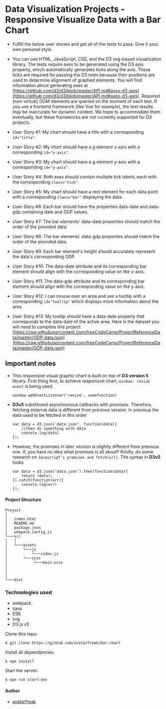 # Data Visualization Projects - Responsive Visualize Data with a Bar Chart

- Fulfill the below user stories and get all of the tests to pass. Give it your own personal style.

- You can use HTML, JavaScript, CSS, and the D3 svg-based visualization library. The tests require axes to be generated using the D3 axis property, which automatically generates ticks along the axis. These ticks are required for passing the D3 tests because their positions are used to determine alignment of graphed elements. You will find information about generating axes at [https://github.com/d3/d3/blob/master/API.md#axes-d3-axis](https://github.com/d3/d3/blob/master/API.md#axes-d3-axis). Required (non-virtual) DOM elements are queried on the moment of each test. If you use a frontend framework (like Vue for example), the test results may be inaccurate for dynamic content. We hope to accommodate them eventually, but these frameworks are not currently supported for D3 projects.
- User Story #1: My chart should have a title with a corresponding `id="title"`.
- User Story #2: My chart should have a g element x-axis with a corresponding `id="x-axis"`.
- User Story #3: My chart should have a g element y-axis with a corresponding `id="y-axis"`.
- User Story #4: Both axes should contain multiple tick labels, each with the corresponding `class="tick"`.
- User Story #5: My chart should have a rect element for each data point with a corresponding `class="bar"` displaying the data.
- User Story #6: Each bar should have the properties data-date and data-gdp containing date and GDP values.
- User Story #7: The bar elements' data-date properties should match the order of the provided data.
- User Story #8: The bar elements' data-gdp properties should match the order of the provided data.
- User Story #9: Each bar element's height should accurately represent the data's corresponding GDP.
- User Story #10: The data-date attribute and its corresponding bar element should align with the corresponding value on the x-axis.
- User Story #11: The data-gdp attribute and its corresponding bar element should align with the corresponding value on the y-axis.
- User Story #12: I can mouse over an area and see a tooltip with a corresponding `id="tooltip"` which displays more information about the area.
- User Story #13: My tooltip should have a data-date property that corresponds to the data-date of the active area.
  Here is the dataset you will need to complete this project: [https://raw.githubusercontent.com/freeCodeCamp/ProjectReferenceData/master/GDP-data.json](https://raw.githubusercontent.com/freeCodeCamp/ProjectReferenceData/master/GDP-data.json)

## Important notes

- This responsive visual graphic chart is built on top of **D3 version 5** library. First thing first, to achieve responisve chart, `window: resize event` is being used.

  ```
  window.addEventListener('resize', somefunction)
  ```

- **D3v5** substituted asynchronous callbacks with promises. Therefore, fetching external data is different from previous version.
  In previous the data used to be fetched in this order

  ```
  var data = d3.json(‘data.json’, function(data){
      //then do something with data
      console.log(data)
  });
  ```

- However, the promises in later version is slightly different from previous one. If, you have no idea what promises is all about? Kindly, do some research on `Javascript’s promises and fetch(url)`. The syntax in **D3v5** looks

  ```
  var data = d3.json(‘data.json’).then(function(data){
      return (data);
  }).catch(function(err){
      console.log(err)
  });
  ```

#### Project Structure

```
Project
│
│   index.html
│   README.md
│   package.json
│   webpack.config.js
└───src
│   │
│   └───assets
│       └───js
│           └───index.js
│       └───scss
│            └───main.scss
│
│
│
└───dist
```

### Technologies used

- webpack.
- sass
- ES6
- svg
- D3.js v5

Clone this repo:

```
$ git clone https://github.com/avatarfreak/bar-chart
```

Install all dependancies:

```
$ npm install
```

Start the server:

```
$ npm run start:dev
```

#### Author

- [avatarfreak](https://github.com/avatarfreak "avatarfreak")
